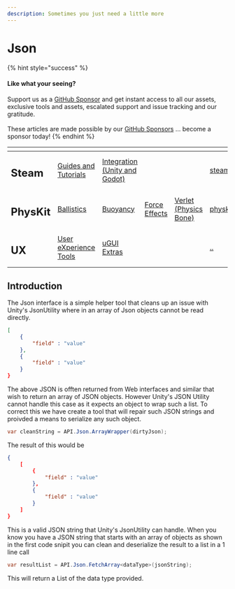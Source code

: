 ```yaml
---
description: Sometimes you just need a little more
---
```


# Json

{% hint style="success" %}
#### Like what your seeing?

Support us as a [GitHub Sponsor](../../../become-a-sponsor/) and get instant access to all our assets, exclusive tools and assets, escalated support and issue tracking and our gratitude.\
\
These articles are made possible by our [GitHub Sponsors](../../../become-a-sponsor/) ... become a sponsor today!
{% endhint %}

<table data-view="cards"><thead><tr><th></th><th></th><th></th><th></th><th></th><th data-hidden data-card-target data-type="content-ref"></th><th data-hidden data-card-cover data-type="files"></th></tr></thead><tbody><tr><td><h2>Steam</h2></td><td><a href="../../../company/steam/">Guides and Tutorials</a></td><td><a href="../../steamworks/">Integration (Unity and Godot)</a></td><td></td><td></td><td><a href="../../../company/steam/">steam</a></td><td><a href="../../../.gitbook/assets/Steamworks Card.png">Steamworks Card.png</a></td></tr><tr><td><h2>PhysKit</h2></td><td><a href="../../physkit/sample-scenes/fantasy-style-ballistic-simulation.md">Ballistics</a></td><td><a href="../../physkit/sample-scenes/1-buoyancy-example.md">Buoyancy</a></td><td><a href="../../physkit/sample-scenes/1-force-effect-fields.md">Force Effects</a></td><td><a href="../../physkit/sample-scenes/2-verlet-spring-skinned-mesh.md">Verlet (Physics Bone)</a></td><td><a href="../../physkit/">physkit</a></td><td><a href="../../../.gitbook/assets/PhysKit Card.png">PhysKit Card.png</a></td></tr><tr><td><h2>UX</h2></td><td><a href="../learning/core-concepts/">User eXperience Tools</a></td><td><a href="../learning/ugui-extras/">uGUI Extras</a></td><td></td><td></td><td><a href="../">..</a></td><td><a href="../../../.gitbook/assets/Splash Screen (1).png">Splash Screen (1).png</a></td></tr></tbody></table>

## Introduction

The Json interface is a simple helper tool that cleans up an issue with Unity's JsonUtility where in an array of Json objects cannot be read directly.

```json
[
    {
        "field" : "value"
    },
    {
        "field" : "value"
    }
}
```

The above JSON is offten returned from Web interfaces and similar that wish to return an array of JSON objects. However Unity's JSON Utility cannot handle this case as it expects an object to wrap such a list. To correct this we have create a tool that will repair such JSON strings and proivded a means to serialize any such object.

```csharp
var cleanString = API.Json.ArrayWrapper(dirtyJson);
```

The result of this would be

```json
{
    [
        {
            "field" : "value"
        },
        {
            "field" : "value"
        }
    ]
}
```

This is a valid JSON string that Unity's JsonUtility can handle. When you know you have a JSON string that starts with an array of objects as shown in the first code snipit you can clean and deserialize the result to a list in a 1 line call

```csharp
var resultList = API.Json.FetchArray<dataType>(jsonString);
```

This will return a List of the data type provided.
